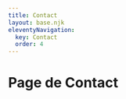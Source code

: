 ```yaml
---
title: Contact
layout: base.njk
eleventyNavigation:
  key: Contact
  order: 4
---
```


# Page de Contact
